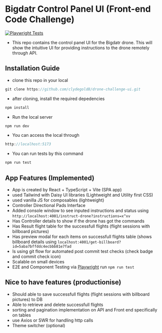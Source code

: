 # Bigdatr Control Panel UI (Front-end Code Challenge) 
 [![Playwright Tests](https://github.com/clydegold8/drone-challenge-ui/actions/workflows/playwright.yml/badge.svg)](https://github.com/clydegold8/drone-challenge-ui/actions/workflows/playwright.yml)
-  This repo contains the control panel UI for the Bigdatr drone. This will show the intuitive UI for providing instructions to the drone remotely through API.

## Installation Guide
 - clone this repo in your local 
```js
git clone https://github.com/clydegold8/drone-challenge-ui.git
```
- after cloning, install the required depedencies
```js
npm install
```
- Run the local server
```js
npm run dev
```
- You can access the local through
```js
http://localhost:5173
```
- You can run tests by this command
```js
npm run test
```
## App Features (Implemented)
- App is created by React + TypeScript + Vite (SPA app)
- used Tailwind with Daisy UI libraries (Lightweight and Utility first CSS)
- used vanilla JS for composables (lightweight)
- Controller Directional Pads Interface
- Added console window to see inputed instructions and status using ```http://localhost:4001/instruct-drone?instructions=x^xv```
- Has Controller details to show if the drone has got the commands
- Has Result flight table for the successfull flights (flight sessions with billboard pictures)
- Has preview modal for each items on successfull flights table (shows billboard details using ```localhost:4001/get-billboard?id=5aba7bffddc4ecbbb81e7fad```
- Is using git flow for automated post commit test checks (check badge and commit check icon)
- Scalable on small devices
- E2E and Component Testing via [Playwright](https://playwright.dev) run ``` npm run test ```

## Nice to have features (productionise)
- Should able to save successfull flights (flight sessions with billboard pictures) to DB
- Able to retrieve and delete successfull flights
- sorting and pagination implementation on API and Front end specifically on tables
- use Axios or SWR for handling http calls
- Theme switcher (optional)
